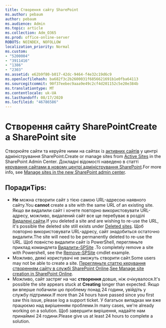 ```yaml
---
title: Створення сайту SharePoint
ms.author: pebaum
author: pebaum
ms.audience: Admin
ms.topic: article
ms.collection: Adm_O365
ms.prod: office-online-server
ROBOTS: NOINDEX, NOFOLLOW
localization_priority: Normal
ms.custom:
- "5200004"
- "3911416"
- "1386"
- "2303"
ms.assetid: e62b9f80-b017-42dc-9464-f4e32c19d6c9
ms.openlocfilehash: ba682f3c2b2600031f6856621691b1e0fba64113
ms.sourcegitcommit: 90f37eebec9aaa9e49c2cf4d201152c5e20e384b
ms.translationtype: MT
ms.contentlocale: uk-UA
ms.lasthandoff: 08/17/2020
ms.locfileid: "46786586"
---
```

# <a name="create-a-sharepoint-site"></a><span data-ttu-id="37b16-102">Створення сайту SharePoint</span><span class="sxs-lookup"><span data-stu-id="37b16-102">Create a SharePoint site</span></span>

<span data-ttu-id="37b16-103">Створюйте сайти та керуйте ними на сайтах із [активних сайтів](https://admin.microsoft.com/sharepoint?page=sitemanagement&modern=true) у центрі адміністрування SharePoint.</span><span class="sxs-lookup"><span data-stu-id="37b16-103">Create or manage sites from [Active Sites](https://admin.microsoft.com/sharepoint?page=sitemanagement&modern=true) in the SharePoint Admin Center.</span></span> <span data-ttu-id="37b16-104">Докладні відомості наведено в статті [керування сайтами в новому центрі адміністрування SharePoint](https://docs.microsoft.com/sharepoint/manage-site-creation).</span><span class="sxs-lookup"><span data-stu-id="37b16-104">For more info, see [Manage sites in the new SharePoint admin center](https://docs.microsoft.com/sharepoint/manage-site-creation).</span></span> 

## <a name="tips"></a><span data-ttu-id="37b16-105">Поради</span><span class="sxs-lookup"><span data-stu-id="37b16-105">Tips:</span></span>

- <span data-ttu-id="37b16-106">**Не** можна створити сайт з тією самою URL-адресою наявного сайту.</span><span class="sxs-lookup"><span data-stu-id="37b16-106">You **cannot** create a site with the same URL of an existing site.</span></span> <span data-ttu-id="37b16-107">Якщо ви видалили сайт і хочете повторно використовувати URL-адресу, можливо, видалений сайт все ще перебуває в розділі [Видалені сайти](https://admin.microsoft.com/sharepoint?page=recyclebin&modern=true).</span><span class="sxs-lookup"><span data-stu-id="37b16-107">If you deleted a site and are wishing to re-use the URL, it's possible the deleted site still exists under [Deleted sites](https://admin.microsoft.com/sharepoint?page=recyclebin&modern=true).</span></span> <span data-ttu-id="37b16-108">Щоб повторно використовувати URL-адресу, сайт знадобиться остаточно видалити.</span><span class="sxs-lookup"><span data-stu-id="37b16-108">The site will need to be permanently deleted to re-use the URL.</span></span> <span data-ttu-id="37b16-109">Щоб повністю видалити сайт із PowerShell, перегляньте приклад командлета [Видалити-SPSite](https://docs.microsoft.com/sharepoint/manage-sites-in-new-admin-center#delete-a-site) .</span><span class="sxs-lookup"><span data-stu-id="37b16-109">To completely remove a site with Powershell, see the [Remove-SPSite](https://docs.microsoft.com/sharepoint/manage-sites-in-new-admin-center#delete-a-site) cmdlet example.</span></span>
- <span data-ttu-id="37b16-110">Можливо, деякі користувачі не зможуть створити сайт.</span><span class="sxs-lookup"><span data-stu-id="37b16-110">Some users may not be able to create a site.</span></span> <span data-ttu-id="37b16-111">[Перегляньте статтю керування створенням сайту в службі SharePoint Online](https://docs.microsoft.com/sharepoint/manage-site-creation).</span><span class="sxs-lookup"><span data-stu-id="37b16-111">[See Manage site creation in SharePoint Online](https://docs.microsoft.com/sharepoint/manage-site-creation).</span></span>
- <span data-ttu-id="37b16-112">Можливо, сайт застряг на час **створення** довше, ніж очікувалося.</span><span class="sxs-lookup"><span data-stu-id="37b16-112">It's possible the site appears stuck at **Creating** longer than expected.</span></span> <span data-ttu-id="37b16-113">Якщо ви вперше побачили цю проблему понад 24 години, увійдіть у службу підтримки.</span><span class="sxs-lookup"><span data-stu-id="37b16-113">If more than 24 hours have passed since you first saw this issue, please log a support ticket.</span></span> <span data-ttu-id="37b16-114">У багатьох випадках ми вже працюємо над вирішенням проблеми.</span><span class="sxs-lookup"><span data-stu-id="37b16-114">In many cases, we're already working on a solution.</span></span> <span data-ttu-id="37b16-115">Щоб завершити вирішення, надайте нам принаймні 24 години.</span><span class="sxs-lookup"><span data-stu-id="37b16-115">Please give us at least 24 hours to complete a solution.</span></span>
